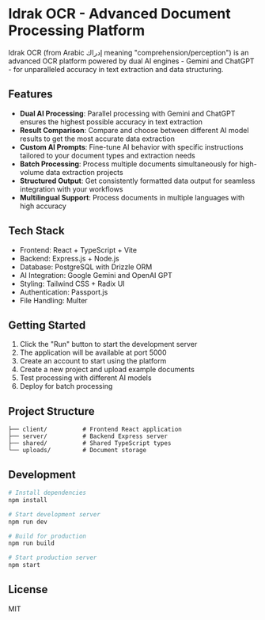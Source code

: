 
# Idrak OCR - Advanced Document Processing Platform

Idrak OCR (from Arabic إدراك meaning "comprehension/perception") is an advanced OCR platform powered by dual AI engines - Gemini and ChatGPT - for unparalleled accuracy in text extraction and data structuring.

## Features

- **Dual AI Processing**: Parallel processing with Gemini and ChatGPT ensures the highest possible accuracy in text extraction
- **Result Comparison**: Compare and choose between different AI model results to get the most accurate data extraction
- **Custom AI Prompts**: Fine-tune AI behavior with specific instructions tailored to your document types and extraction needs
- **Batch Processing**: Process multiple documents simultaneously for high-volume data extraction projects
- **Structured Output**: Get consistently formatted data output for seamless integration with your workflows
- **Multilingual Support**: Process documents in multiple languages with high accuracy

## Tech Stack

- Frontend: React + TypeScript + Vite
- Backend: Express.js + Node.js
- Database: PostgreSQL with Drizzle ORM
- AI Integration: Google Gemini and OpenAI GPT
- Styling: Tailwind CSS + Radix UI
- Authentication: Passport.js
- File Handling: Multer

## Getting Started

1. Click the "Run" button to start the development server
2. The application will be available at port 5000
3. Create an account to start using the platform
4. Create a new project and upload example documents
5. Test processing with different AI models
6. Deploy for batch processing

## Project Structure

```
├── client/          # Frontend React application
├── server/          # Backend Express server
├── shared/          # Shared TypeScript types
└── uploads/         # Document storage
```

## Development

```bash
# Install dependencies
npm install

# Start development server
npm run dev

# Build for production
npm run build

# Start production server
npm start
```

## License

MIT

